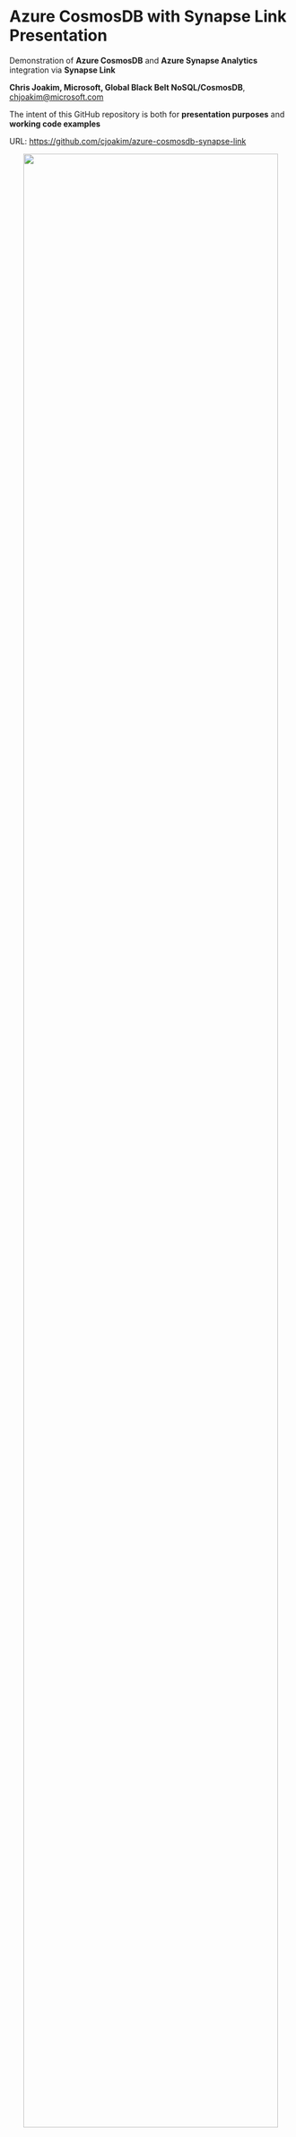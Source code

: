 # Azure CosmosDB with Synapse Link Presentation

Demonstration of **Azure CosmosDB** and **Azure Synapse Analytics**
integration via **Synapse Link**

**Chris Joakim, Microsoft, Global Black Belt NoSQL/CosmosDB**, chjoakim@microsoft.com

The intent of this GitHub repository is both for **presentation purposes** and **working code examples**

URL: https://github.com/cjoakim/azure-cosmosdb-synapse-link

<p align="center"><img src="img/horizonal-line-1.jpeg" width="95%"></p>

<a name="part1"></a>

## What is HTAP?

- **Origins of the term HTAP per Wikipedia**
  - **HTAP** = **Hybrid Transactional Analytical Processing**
  - https://en.wikipedia.org/wiki/Hybrid_transactional/analytical_processing
    - **Garner** in 2014 called it **HTAP**
      - "... architecture that "breaks the wall" between transaction processing and analytics."
    - **Forrester** called it **HOAP**
      - "Hybrid Operational and Analytical Processing"

### Why use HTAP?

  - It Enables:
    - Efficient use of the operational database (OLTP)
    - Efficient analytics and batch processing on copies of the same data
    - "Painless ETL"
    - Lower Costs

<p align="center"><img src="img/horizonal-line-1.jpeg" width="95%"></p>

## Architecture of Azure Synapse Link

- **Hybrid Transactional and Analytical Processing (HTAP) Implementation in Azure**
  - Data flows from CosmosDB to the Analytic Store in approximately 2-minutes; **no ETL required**
  - Azure Cosmos DB guarantees **performance isolation** between the transactional and analytical workloads
  - The Analytic Store is **read-only from Azure Synapse**
  - The account can be either **CosmosDB/SQL** or **CosmosDB/Mongo**, this repo demonstrates both 
  - The solution is **very easy to configure and use**
  - References:
    - [Azure CosmosDB](https://docs.microsoft.com/en-us/azure/cosmos-db/introduction)
    - [Azure Synapse Analytics](https://docs.microsoft.com/en-us/azure/synapse-analytics/)
    - [Azure Synapse Link](https://docs.microsoft.com/en-us/azure/cosmos-db/synapse-link)
    - [A Common Use-Case](https://docs.microsoft.com/en-us/azure/cosmos-db/synapse-link-use-cases)

<p align="center">
    <img src="img/synapse-analytics-cosmos-db-architecture.png" width="100%">
</p>

<p align="center"><img src="img/horizonal-line-1.jpeg" width="95%"></p>

## Configure CosmosDB

### Enable the Synapse Link Feature on the Account

<p align="center">
    <img src="img/feature-enabled-in-portal.png" width="80%">
</p>

### Also Enable Synapse Link per Container

<p align="center">
    <img src="img/synapse-linked-sales-container.png" width="80%">
</p>

Note the optional **TTL** functionality in both OLTP and OLAP.

<p align="center"><img src="img/horizonal-line-1.jpeg" width="95%"></p>

## Configure a Linked Service in Azure Synapse

First, create a **Linked Service** in Azure Synapse.  This is the sequence of steps in the UI:

```
In Synapse Studio
  Linked Services -->
    New Linked Service -->
      Select CosmosDB -->
        Select your Subscription -->
          Select your Database -->
            Test Connection -->
              Save
```

This is the resulting list of **Datasets** in Azure Synapse:

<p align="center">
    <img src="img/synapse-linked-datasets.png" width="80%">
</p>

### Spark Notebook Code to Read the Synapse Link Data

Right-mouse a dataset (i.e. - sales) to produce an initial working notebook:

```
df = spark.read\
    .format("cosmos.olap")\
    .option("spark.synapse.linkedService", "CosmosSqlDemoDb")\
    .option("spark.cosmos.container", "sales")\
    .load()
```

[PySpark Notebook Used in the Demonstration Application](https://github.com/cjoakim/azure-cosmosdb-synapse-link/blob/main/Synapse/notebooks/cosmos_sql_sales_processing.ipynb)

<p align="center"><img src="img/horizonal-line-1.jpeg" width="95%"></p>


## The Demonstration Application

- A **Client Console Application** reads a data file, and **Loads JSON documents to CosmosDB**
  - See example [DotnetSqlConsoleApp](../DotnetSqlConsoleApp/readme.md) for bulk-loading **CosmosDB/SQL**
  - See example [JavaMongoConsoleApp](../JavaMongoConsoleApp/readme.md) for loading **CosmosDB/Mongo**
  - See example [PythonMongoConsoleApp](../PythonMongoConsoleApp/readme.md) for loading **CosmosDB/Mongo**
  - See example [PythonSqlConsoleApp](../PythonSqlConsoleApp/readme.md) for loading **CosmosDB/SQL**
  - See the [dataset_generation](../dataset_generation/readme.md) directory
    - Simulated Products, Stores, Customers, Sales
    - The simulated data generated with Python and the **faker** library

- The CosmosDB data flows into **Synapse Link Analytical Store in near realtime**
  - Approximately 2-minutes
  - https://docs.microsoft.com/en-us/azure/cosmos-db/analytical-store-introduction
  - https://docs.microsoft.com/en-us/azure/cosmos-db/synapse-link-frequently-asked-questions

- Synapse Link performs **both copy AND data transformation (to columnar format)** operations

- No other **ETL** solution is needed (i.e. - Databricks)

- **Time To Live (TTL)** is enabled on both the transactional and analytical stores
  - https://docs.microsoft.com/en-us/azure/cosmos-db/sql/time-to-live
  - https://docs.microsoft.com/en-us/azure/cosmos-db/configure-synapse-link
  - https://docs.microsoft.com/en-us/azure/cosmos-db/analytical-store-introduction#analytical-ttl
  - https://docs.microsoft.com/en-us/azure/cosmos-db/synapse-link-frequently-asked-questions

- Query the Synapse Link data with **PySpark Notebooks in Azure Synapse Analytics**
  - https://docs.microsoft.com/en-us/azure/synapse-analytics/synapse-link/how-to-query-analytical-store-spark-3
  - See the synapse/notebooks/ directory in this repo for examples; *.ipynb files

- The Synapse Link data can also be queried with **SQL pools** (not in demonstration)
  - https://docs.microsoft.com/en-us/azure/cosmos-db/synapse-link-power-bi

- A **PySpark Notebook** aggregates the Synapse Link Sales data, and writes it back to CosmosDB
 - https://docs.microsoft.com/en-us/azure/synapse-analytics/synapse-link/how-to-query-analytical-store-spark-3

- **Desktop Programs** can access **CosmosDB/Mongo**
  - [Mongo shell, Studio 3T, Matlab, etc](cosmos_mongo_desktop_tools.md)

<p align="center">
    <img src="img/synapse-analytics-cosmos-db-architecture.png" width="100%">
</p>

<p align="center"><img src="img/horizonal-line-1.jpeg" width="95%"></p>

## Synapse Link data movement and transformation

- Synapse Link performs **both copy AND data transformation (to columnar format)** operations
- A **columnar datastore** is more suitable for analytical processing
- The **inserts, updates, and deletes** to your CosmosDB operational data are automatically synced to analytical store

<p align="center"><img src="img/transactional-analytical-data-stores.png" width="100%"></p>

s

## Synapse Link Details

- **No impact to CosmosDB performance or RU costs**
- Is Scalable and Elastic
- The Synapse Link data can be queried in Azure Synapse Analytics by:
  - **Azure Synapse Spark pools**
    - Spark Streaming not yet supported
  - **Azure Synapse Serverless SQL pools** (not provisioned pools)
- **Pricing** consists of **storage and IO operations**
  - https://docs.microsoft.com/en-us/azure/cosmos-db/analytical-store-introduction#analytical-store-pricing
  - https://azure.microsoft.com/en-us/pricing/details/cosmos-db/
  - https://azure.microsoft.com/en-us/pricing/details/synapse-analytics/

- **Schema constraints**:
  - https://docs.microsoft.com/en-us/azure/cosmos-db/analytical-store-introduction#schema-representation
  - Only the first 1000 document properties
  - Only the first 127 document nested levels
  - No explicit versioning, the schema is inferred
  - CosmosDB stores JSON
  - Attribute names are mormalized: {"id": 1, "Name": "fred", "name": "john"}
  - Addtibute names with odd characters: colons, semicolons, parens, =, etc

- **Two Schema Types**

  - **Well-defined**
    - Default option for CosmosDB/SQL API accounts
    - The schema, with **datatypes**, grows are documents are added
      - Non-conforming attributes are ignored
        - doc1: {"id": "1", "a": 123}      <-- "a" is an integer, added to schema
        - doc2: {"id": "2", "a": "str"}    <-- "a" isn't an integer, is ignored

  - **Full Fidelity**
    - Default option for CosmosDB/Mongo API accounts
    - None of the above dataname normalization or datatype enforcement
    - Can be optionally be used by the SQL API
      - az cosmosdb create ... --analytical-storage-schema-type "FullFidelity" 

- See https://docs.microsoft.com/en-us/azure/cosmos-db/analytical-store-introduction

---

## Additional Links & References

- [What is Azure Synapse Link for Azure Cosmos DB?](https://docs.microsoft.com/en-us/azure/cosmos-db/synapse-link)
- [Azure Cosmos DB](https://docs.microsoft.com/en-us/azure/cosmos-db/introduction)
- [Azure Synapse Analytics](https://azure.microsoft.com/en-us/services/synapse-analytics/)
- [Analytical Store Pricing](https://docs.microsoft.com/en-us/azure/cosmos-db/analytical-store-introduction#analytical-store-pricing)
- [CosmosDB Change Feed](https://docs.microsoft.com/en-us/azure/cosmos-db/change-feed)

### Synapse

- [Synapse Notebooks](https://docs.microsoft.com/en-us/azure/synapse-analytics/spark/apache-spark-development-using-notebooks)
- [Synapse Apache Spark](https://docs.microsoft.com/en-us/azure/synapse-analytics/get-started-analyze-spark)
- [Analyze data in a Storage Account](https://docs.microsoft.com/en-us/azure/synapse-analytics/get-started-analyze-storage)
- [Azure-Samples/Synapse GitHub Repo](https://github.com/Azure-Samples/Synapse)

### Apache Spark

- [Apache Spark Docs](https://spark.apache.org/docs/latest/)
- [Apache Spark PySpark API Docs](https://spark.apache.org/docs/latest/api/python/reference/index.html)

